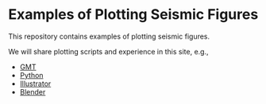 # Examples of Plotting Seismic Figures

This repository contains examples of plotting seismic figures.

We will share plotting scripts and experience in this site, e.g.,

- [GMT](https://www.generic-mapping-tools.org/)
- [Python](https://matplotlib.org/)
- [Illustrator](https://www.adobe.com/cn/products/illustrator.html)
- [Blender](https://www.blender.org/)

